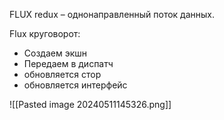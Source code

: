 FLUX redux – однонаправленный поток данных.

Flux круговорот:
- Создаем экшн
- Передаем в диспатч
- обновляется стор
- обновляется интерфейс

![[Pasted image 20240511145326.png]]